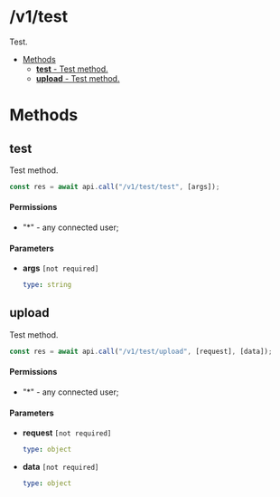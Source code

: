 # /v1/test

Test.

-   [Methods](#methods)
    -   [**test** - Test method.](#test)
    -   [**upload** - Test method.](#upload)

<a id="methods"></a>

# Methods

<a id="test"></a>

## test

Test method.

```js
const res = await api.call("/v1/test/test", [args]);
```

#### Permissions

-   "\*" - any connected user;

#### Parameters

-   **args** `[not required]`

    ```yaml
    type: string
    ```

<a id="upload"></a>

## upload

Test method.

```js
const res = await api.call("/v1/test/upload", [request], [data]);
```

#### Permissions

-   "\*" - any connected user;

#### Parameters

-   **request** `[not required]`

    ```yaml
    type: object
    ```

-   **data** `[not required]`

    ```yaml
    type: object
    ```
